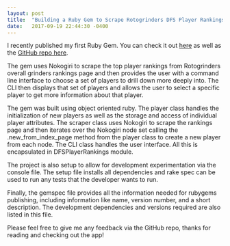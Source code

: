 ```yaml
---
layout: post
title:  "Building a Ruby Gem to Scrape Rotogrinders DFS Player Rankings"
date:   2017-09-19 22:44:30 -0400
---
```



I recently published my first Ruby Gem. You can check it out [here](https://rubygems.org/gems/DFS-player-rankings) as well as the [GitHub repo here](https://github.com/ChristopherJamesN/DFS-Player-Rankings-cli-app). 

The gem uses Nokogiri to scrape the top player rankings from Rotogrinders overall grinders rankings page and then provides the user with a command line interface to choose a set of players to drill down more deeply into. The CLI then displays that set of players and allows the user to select a specific player to get more information about that player.

The gem was built using object oriented ruby. The player class handles the initialization of new players as well as the storage and access of individual player attributes. The scraper class uses Nokogiri to scrape the rankings page and then iterates over the Nokogiri node set calling the .new_from_index_page method from the player class to create a new player from each node. The CLI class handles the user interface. All this is encapsulated in DFSPlayerRankings module.

The project is also setup to allow for development experimentation via the console file. The setup file installs all dependencies and rake spec can be used to run any tests that the developer wants to run.

Finally, the gemspec file provides all the information needed for rubygems publishing, including information like name, version number, and a short description. The development dependencies and versions required are also listed in this file. 

Please feel free to give me any feedback via the GitHub repo, thanks for reading and checking out the app!

